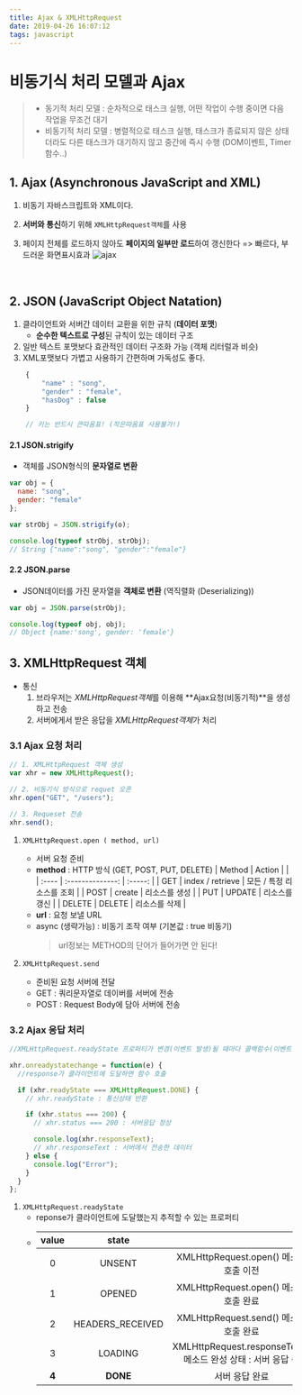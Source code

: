 ```yaml
---
title: Ajax & XMLHttpRequest
date: 2019-04-26 16:07:12
tags: javascript
---
```


# 비동기식 처리 모델과 Ajax

> - 동기적 처리 모델 : 순차적으로 태스크 실행, 어떤 작업이 수행 중이면 다음 작업을 무조건 대기
> - 비동기적 처리 모델 : 병렬적으로 태스크 실행, 태스크가 종료되지 않은 상태더라도 다른 태스크가 대기하지 않고 중간에 즉시 수행 (DOM이벤트, Timer함수..)

## 1. Ajax (Asynchronous JavaScript and XML)

1. 비동기 자바스크립트와 XML이다.
2. **서버와 통신**하기 위해 `XMLHttpRequest객체`를 사용
3. 페이지 전체를 로드하지 않아도 **페이지의 일부만 로드**하여 갱신한다 => 빠르다, 부드러운 화면표시효과
   ![ajax](https://poiemaweb.com/img/ajax-webpage-lifecycle.png)

   <br/>

## 2. JSON (JavaScript Object Natation)

1. 클라이언트와 서버간 데이터 교환을 위한 규칙 (**데이터 포맷**)
   - **순수한 텍스트로 구성**된 규칙이 있는 데이터 구조
2. 일반 텍스트 포맷보다 효관적인 데이터 구조화 가능 (객체 리터럴과 비슷)
3. XML포맷보다 가볍고 사용하기 간편하며 가독성도 좋다.

```js
    {
        "name" : "song",
        "gender" : "female",
        "hasDog" : false
    }

    // 키는 반드시 큰따옴표! (작은따옴표 사용불가!)
```

#### 2.1 JSON.strigify

- 객체를 JSON형식의 **문자열로 변환**

```js
var obj = {
  name: "song",
  gender: "female"
};

var strObj = JSON.strigify(o);

console.log(typeof strObj, strObj);
// String {"name":"song", "gender":"female"}
```

#### 2.2 JSON.parse

- JSON데이터를 가진 문자열을 **객체로 변환** (역직렬화 (Deserializing))

```js
var obj = JSON.parse(strObj);

console.log(typeof obj, obj);
// Object {name:'song', gender: 'female'}
```

## 3. XMLHttpRequest 객체

- 통신
  1.  브라우저는 *XMLHttpRequest객체*를 이용해 **Ajax요청(비동기적)**을 생성하고 전송
  2.  서버에게서 받은 응답을 *XMLHttpRequest객체*가 처리

### 3.1 Ajax 요청 처리

```js
// 1. XMLHttpRequest 객체 생성
var xhr = new XMLHttpRequest();

// 2. 비동기식 방식으로 requet 오픈
xhr.open("GET", "/users");

// 3. Requeset 전송
xhr.send();
```

1. `XMLHttpRequest.open ( method, url)`

   - 서버 요청 준비
   - **method** : HTTP 방식 (GET, POST, PUT, DELETE)
     | Method | Action | |
     | :---- | :--------------: | :-----: |
     | GET | index / retrieve | 모든 / 특정 리소스를 조회 |
     | POST | create | 리소스를 생성 |
     | PUT | UPDATE | 리소스를 갱신 |
     | DELETE | DELETE | 리소스를 삭제 |
   - **url** : 요청 보낼 URL
   - async (생략가능) : 비동기 조작 여부 (기본값 : true 비동기)
     > url정보는 METHOD의 단어가 들어가면 안 된다!

2. `XMLHttpRequest.send`
   - 준비된 요청 서버에 전달
   - GET : 쿼리문자열로 데이버를 서버에 전송
   - POST : Request Body에 담아 서버에 전송

### 3.2 Ajax 응답 처리

```js
//XMLHttpRequest.readyState 프로퍼티가 변경(이벤트 발생)될 때마다 콜백함수(이벤트 핸들러)를 호출

xhr.onreadystatechange = function(e) {
  //response가 클라이언트에 도달하면 함수 호출

  if (xhr.readyState === XMLHttpRequest.DONE) {
    // xhr.readyState : 통신상태 반환

    if (xhr.status === 200) {
      // xhr.status === 200 : 서버응답 정상

      console.log(xhr.responseText);
      // xhr.responseText : 서버에서 전송한 데이터
    } else {
      console.log("Error");
    }
  }
};
```

1. `XMLHttpRequest.readyState`
   - reponse가 클라이언트에 도달했는지 추적할 수 있는 프로퍼티
   - | value |      state       |                                                               |
     | :---: | :--------------: | :-----------------------------------------------------------: |
     |   0   |      UNSENT      |            XMLHttpRequest.open() 메소드 호출 이전             |
     |   1   |      OPENED      |            XMLHttpRequest.open() 메소드 호출 완료             |
     |   2   | HEADERS_RECEIVED |            XMLHttpRequest.send() 메소드 호출 완료             |
     |   3   |     LOADING      | XMLHttpRequest.responseText() 메소드 완성 상태 : 서버 응답 중 |
     | **4** |     **DONE**     |                        서버 응답 완료                         |
